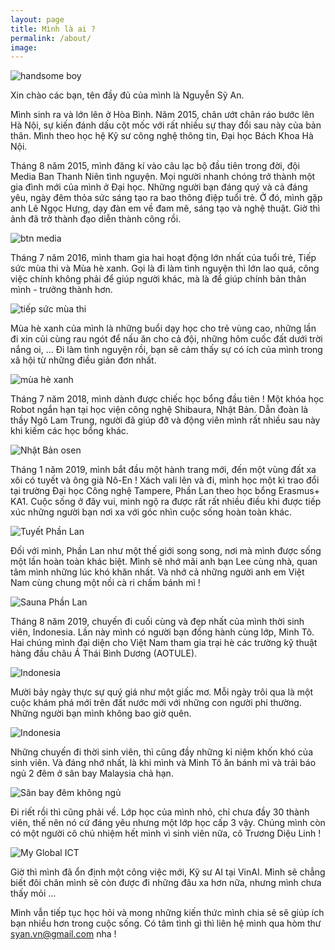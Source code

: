```yaml
---
layout: page
title: Mình là ai ?
permalink: /about/
image: 
---
```


![handsome boy](/images/about/avatar.jpg "Mình và biển Đại Tây Dương ở Indonesia")

Xin chào các bạn, tên đầy đủ của mình là Nguyễn Sỹ An.

Mình sinh ra và lớn lên ở Hòa Bình. Năm 2015, chân ướt chân ráo bước lên Hà Nội, sự kiến đánh dấu cột mốc với rất nhiều sự thay đổi sau này của bản thân. Mình theo học hệ Kỹ sư công nghệ thông tin, Đại học Bách Khoa Hà Nội.

Tháng 8 năm 2015, mình đăng kí vào câu lạc bộ đầu tiên trong đời, đội Media Ban Thanh Niên tình nguyện. Mọi người nhanh chóng trở thành một gia đình mới của mình ở Đại học. Những người bạn đáng quý và cả đáng yêu, ngày đêm thỏa sức sáng tạo ra bao thông điệp tuổi trẻ. Ở đó, mình gặp anh Lê Ngọc Hưng, dạy đàn em về đam mê, sáng tạo và nghệ thuật. Giờ thì ảnh đã trở thành đạo diễn thành công rồi.

![btn media](/images/about/btn_media.jpg "Bữa sinh nhật vị đội trưởng đáng yêu mến")

Tháng 7 năm 2016, mình tham gia hai hoạt động lớn nhất của tuổi trẻ, Tiếp sức mùa thi và Mùa hè xanh. Gọi là đi làm tình nguyện thì lớn lao quá, công việc chính không phải để giúp người khác, mà là để giúp chính bản thân mình - trưởng thành hơn.

![tiếp sức mùa thi](/images/about/tsmt_2016.jpg "Tiếp sức mùa thi 2016.")

Mùa hè xanh của mình là những buổi dạy học cho trẻ vùng cao, những lần đi xin củi cùng rau ngót để nấu ăn cho cả đội, những hôm cuốc đất dưới trời nắng oi, ... Đi làm tình nguyện rồi, bạn sẽ cảm thấy sự có ích của mình trong xã hội từ những điều giản đơn nhất.

![mùa hè xanh](/images/about/mhx_walk.jpg "Mùa hè xanh 2016 - Hóa Trung. Chân rảo bước hát chung một bài ca.")

Tháng 7 năm 2018, mình dành được chiếc học bổng đầu tiên ! Một khóa học Robot ngắn hạn tại học viện công nghệ Shibaura, Nhật Bản. Dẫn đoàn là thầy Ngô Lam Trung, người đã giúp đỡ và động viên mình rất nhiều sau này khi kiếm các học bổng khác.

![Nhật Bản osen](/images/about/japan_group.JPG "Đi tắm Osen")

Tháng 1 năm 2019, mình bắt đầu một hành trang mới, đến một vùng đất xa xôi có tuyết và ông già Nô-En ! Xách vali lên và đi, mình học một kì trao đổi tại trường Đại học Công nghệ Tampere, Phần Lan theo học bổng Erasmus+ KA1. Cuộc sống ở đây vui, mình ngộ ra được rất rất nhiều điều khi được tiếp xúc những người bạn nơi xa với góc nhìn cuộc sống hoàn toàn khác.

![Tuyết Phần Lan](/images/about/finland.jpg "Tuyết và người bạn cùng nhà")

Đối với mình, Phần Lan như một thế giới song song, nơi mà mình được sống một lần hoàn toàn khác biệt. Mình sẽ nhớ mãi anh bạn Lee cùng nhà, quan tâm mình những lúc khó khăn nhất. Và nhớ cả những người anh em Việt Nam cùng chung một nồi cà ri chấm bánh mì !

![Sauna Phần Lan](/images/about/sauna.jpg "Sauna trời âm độ")

Tháng 8 năm 2019, chuyến đi cuối cùng và đẹp nhất của mình thời sinh viên, Indonesia. Lần này mình có người bạn đồng hành cùng lớp, Minh Tô. Hai chúng mình đại diện cho Việt Nam tham gia trại hè các trường kỹ thuật hàng đầu châu Á Thái Bình Dương (AOTULE).

![Indonesia](/images/about/indonesia.jpg "Những người bạn đáng yêu")

Mười bảy ngày thực sự quý giá như một giấc mơ. Mỗi ngày trôi qua là một cuộc khám phá mới trên đất nước mới với những con người phi thường. Những người bạn mình không bao giờ quên.

![Indonesia](/images/about/happy_indonesia.JPG "Tiếng cười và biển Ấn Độ Dương")

Những chuyến đi thời sinh viên, thì cũng đầy những kỉ niệm khốn khó của sinh viên. Và đáng nhớ nhất, là khi mình và Minh Tô ăn bánh mì và trải báo ngủ 2 đêm ở sân bay Malaysia chả hạn.

![Sân bay đêm không ngủ](/images/about/sleep.jpg "Ngủ trải báo tại sân bay Malaysia")

Đi riết rồi thì cũng phải về. Lớp học của mình nhỏ, chỉ chưa đầy 30 thành viên, thế nên nó cứ đáng yêu nhưng một lớp học cấp 3 vậy. Chúng mình còn có một người cô chủ nhiệm hết mình vì sinh viên nữa, cô Trương Diệu Linh !

![My Global ICT](/images/about/my_ict.jpg "Lớp học nhỏ")

Giờ thì mình đã ổn định một công việc mới, Kỹ sư AI tại VinAI. Mình sẽ chẳng biết đôi chân mình sẽ còn được đi những đâu xa hơn nữa, nhưng mình chưa thấy mỏi ...

Mình vẫn tiếp tục học hỏi và mong những kiến thức mình chia sẻ sẽ giúp ích bạn nhiều hơn trong cuộc sống. Có tâm tình gì thì liên hệ mình qua hòm thư syan.vn@gmail.com nha !
